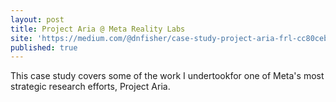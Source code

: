 ```yaml
---
layout: post
title: Project Aria @ Meta Reality Labs
site: 'https://medium.com/@dnfisher/case-study-project-aria-frl-cc80ceb9a57e'
published: true
---
```


This case study covers some of the work I undertookfor one of Meta's most strategic research efforts, Project Aria.
